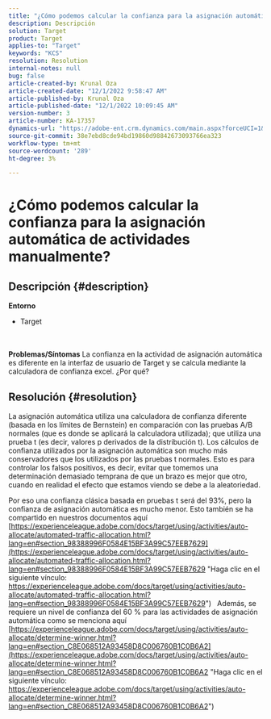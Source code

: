 ```yaml
---
title: "¿Cómo podemos calcular la confianza para la asignación automática de actividades manualmente?"
description: Descripción
solution: Target
product: Target
applies-to: "Target"
keywords: "KCS"
resolution: Resolution
internal-notes: null
bug: false
article-created-by: Krunal Oza
article-created-date: "12/1/2022 9:58:47 AM"
article-published-by: Krunal Oza
article-published-date: "12/1/2022 10:09:45 AM"
version-number: 3
article-number: KA-17357
dynamics-url: "https://adobe-ent.crm.dynamics.com/main.aspx?forceUCI=1&pagetype=entityrecord&etn=knowledgearticle&id=b025c0bd-5e71-ed11-9561-6045bd006a22"
source-git-commit: 38e7ebd8cde94bd19860d98842673093766ea323
workflow-type: tm+mt
source-wordcount: '289'
ht-degree: 3%

---
```


# ¿Cómo podemos calcular la confianza para la asignación automática de actividades manualmente?

## Descripción {#description}

<b>Entorno</b>
- Target

<br> <br><b>Problemas/Síntomas</b>
La confianza en la actividad de asignación automática es diferente en la interfaz de usuario de Target y se calcula mediante la calculadora de confianza excel. ¿Por qué?


## Resolución {#resolution}


La asignación automática utiliza una calculadora de confianza diferente (basada en los límites de Bernstein) en comparación con las pruebas A/B normales (que es donde se aplicará la calculadora utilizada); que utiliza una prueba t (es decir, valores p derivados de la distribución t).
Los cálculos de confianza utilizados por la asignación automática son mucho más conservadores que los utilizados por las pruebas t normales. Esto es para controlar los falsos positivos, es decir, evitar que tomemos una determinación demasiado temprana de que un brazo es mejor que otro, cuando en realidad el efecto que estamos viendo se debe a la aleatoriedad.

Por eso una confianza clásica basada en pruebas t será del 93%, pero la confianza de asignación automática es mucho menor. Esto también se ha compartido en nuestros documentos aquí  [https://experienceleague.adobe.com/docs/target/using/activities/auto-allocate/automated-traffic-allocation.html?lang=en#section_98388996F0584E15BF3A99C57EEB7629](https://experienceleague.adobe.com/docs/target/using/activities/auto-allocate/automated-traffic-allocation.html?lang=en#section_98388996F0584E15BF3A99C57EEB7629 "Haga clic en el siguiente vínculo: https://experienceleague.adobe.com/docs/target/using/activities/auto-allocate/automated-traffic-allocation.html?lang=en#section_98388996F0584E15BF3A99C57EEB7629")
 
Además, se requiere un nivel de confianza del 60 % para las actividades de asignación automática como se menciona aquí  [https://experienceleague.adobe.com/docs/target/using/activities/auto-allocate/determine-winner.html?lang=en#section_C8E068512A93458D8C006760B1C0B6A2](https://experienceleague.adobe.com/docs/target/using/activities/auto-allocate/determine-winner.html?lang=en#section_C8E068512A93458D8C006760B1C0B6A2 "Haga clic en el siguiente vínculo: https://experienceleague.adobe.com/docs/target/using/activities/auto-allocate/determine-winner.html?lang=en#section_C8E068512A93458D8C006760B1C0B6A2")
<br><br><br><br><br> 